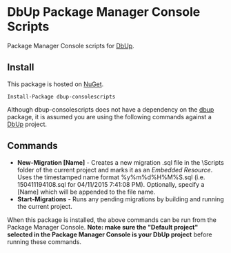 # DbUp Package Manager Console Scripts
Package Manager Console scripts for [DbUp](http://dbup.github.io/).

## Install
This package is hosted on [NuGet](https://www.nuget.org/packages/dbup-consolescripts/).

    Install-Package dbup-consolescripts

Although dbup-consolescripts does not have a dependency on the [dbup](https://www.nuget.org/packages/dbup/) package, it is assumed you are using the following commands against a [DbUp](http://dbup.github.io/) project.  

## Commands
- **New-Migration [Name]** - Creates a new migration .sql file in the \Scripts folder of the current project and marks it as an *Embedded Resource*.  Uses the timestamped name format %y%m%d%H%M%S.sql (i.e. 150411194108.sql for 04/11/2015 7:41:08 PM).  Optionally, specify a [Name] which will be appended to the file name.
- **Start-Migrations** - Runs any pending migrations by building and running the current project.

When this package is installed, the above commands can be run from the Package Manager Console.  **Note: make sure the "Default project" selected in the Package Manager Console is your DbUp project** before running these commands.


